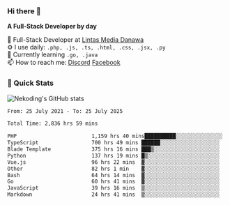### Hi there 👋

**A Full-Stack Developer by day**

🔭 Full-Stack Developer at [Lintas Media Danawa](https://www.lintasmediadanawa.com/)  
⚙️ I use daily: `.php, .js, .ts, .html, .css, .jsx, .py`  
🌱 Currently learning `.go, .java`  
📫 How to reach me: [Discord](https://discordapp.com/users/984448732999327766)  [Facebook](https://fb.me/tyvandi)  

### 🚀 Quick Stats  

![Nekoding's GitHub stats](https://github-readme-stats.vercel.app/api?username=nekoding&show_icons=true)

<!--START_SECTION:waka-->

```txt
From: 25 July 2021 - To: 25 July 2025

Total Time: 2,836 hrs 59 mins

PHP                        1,159 hrs 40 mins██████████░░░░░░░░░░░░░░░   39.73 %
TypeScript                 700 hrs 49 mins ██████░░░░░░░░░░░░░░░░░░░   24.01 %
Blade Template             375 hrs 16 mins ███▒░░░░░░░░░░░░░░░░░░░░░   12.86 %
Python                     137 hrs 19 mins █▒░░░░░░░░░░░░░░░░░░░░░░░   04.70 %
Vue.js                     96 hrs 22 mins  ▓░░░░░░░░░░░░░░░░░░░░░░░░   03.30 %
Other                      82 hrs 1 min    ▓░░░░░░░░░░░░░░░░░░░░░░░░   02.81 %
Bash                       64 hrs 14 mins  ▓░░░░░░░░░░░░░░░░░░░░░░░░   02.20 %
Go                         60 hrs 41 mins  ▓░░░░░░░░░░░░░░░░░░░░░░░░   02.08 %
JavaScript                 39 hrs 16 mins  ▒░░░░░░░░░░░░░░░░░░░░░░░░   01.35 %
Markdown                   24 hrs 41 mins  ▒░░░░░░░░░░░░░░░░░░░░░░░░   00.85 %
```

<!--END_SECTION:waka-->

<!--
**nekoding/nekoding** is a ✨ _special_ ✨ repository because its `README.md` (this file) appears on your GitHub profile.

Here are some ideas to get you started:

- 🔭 I’m currently working on ...
- 🌱 I’m currently learning ...
- 👯 I’m looking to collaborate on ...
- 🤔 I’m looking for help with ...
- 💬 Ask me about ...
- 📫 How to reach me: ...
- 😄 Pronouns: ...
- ⚡ Fun fact: ...
-->
